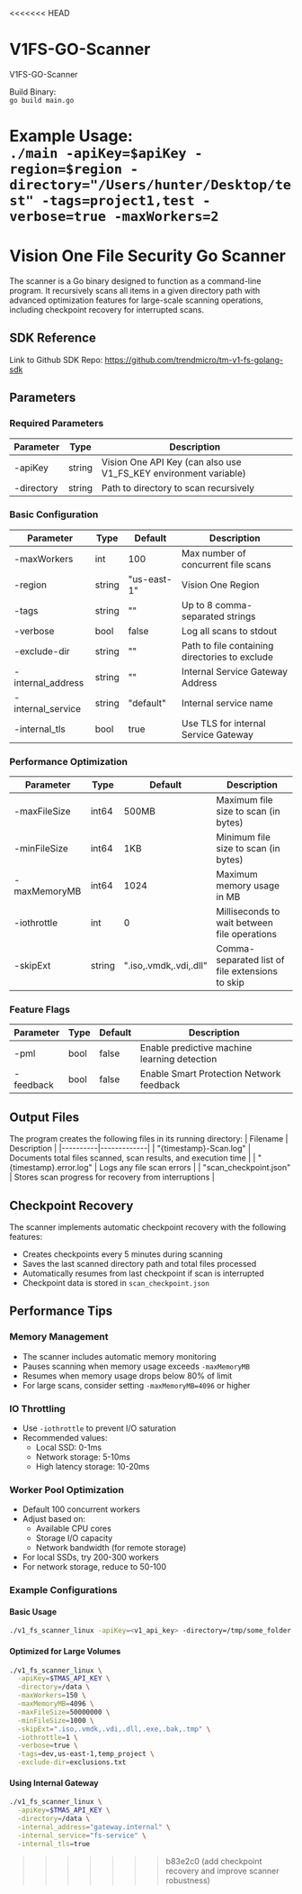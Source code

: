 <<<<<<< HEAD
# V1FS-GO-Scanner
V1FS-GO-Scanner

Build Binary: <br>
`go build main.go`


Example Usage:</br>
`./main -apiKey=$apiKey -region=$region -directory="/Users/hunter/Desktop/test" -tags=project1,test -verbose=true -maxWorkers=2`
=======
# Vision One File Security Go Scanner

The scanner is a Go binary designed to function as a command-line program. It recursively scans all items in a given directory path with advanced optimization features for large-scale scanning operations, including checkpoint recovery for interrupted scans.

## SDK Reference
Link to Github SDK Repo: https://github.com/trendmicro/tm-v1-fs-golang-sdk

## Parameters

### Required Parameters
| Parameter | Type | Description |
|-----------|------|-------------|
| -apiKey | string | Vision One API Key (can also use V1_FS_KEY environment variable) |
| -directory | string | Path to directory to scan recursively |

### Basic Configuration
| Parameter | Type | Default | Description |
|-----------|------|---------|-------------|
| -maxWorkers | int | 100 | Max number of concurrent file scans |
| -region | string | "us-east-1" | Vision One Region |
| -tags | string | "" | Up to 8 comma-separated strings |
| -verbose | bool | false | Log all scans to stdout |
| -exclude-dir | string | "" | Path to file containing directories to exclude |
| -internal_address | string | "" | Internal Service Gateway Address |
| -internal_service | string | "default" | Internal service name |
| -internal_tls | bool | true | Use TLS for internal Service Gateway |

### Performance Optimization
| Parameter | Type | Default | Description |
|-----------|------|---------|-------------|
| -maxFileSize | int64 | 500MB | Maximum file size to scan (in bytes) |
| -minFileSize | int64 | 1KB | Minimum file size to scan (in bytes) |
| -maxMemoryMB | int64 | 1024 | Maximum memory usage in MB |
| -iothrottle | int | 0 | Milliseconds to wait between file operations |
| -skipExt | string | ".iso,.vmdk,.vdi,.dll" | Comma-separated list of file extensions to skip |

### Feature Flags
| Parameter | Type | Default | Description |
|-----------|------|---------|-------------|
| -pml | bool | false | Enable predictive machine learning detection |
| -feedback | bool | false | Enable Smart Protection Network feedback |

## Output Files
The program creates the following files in its running directory:
| Filename | Description |
|----------|-------------|
| "{timestamp}-Scan.log" | Documents total files scanned, scan results, and execution time |
| "{timestamp}.error.log" | Logs any file scan errors |
| "scan_checkpoint.json" | Stores scan progress for recovery from interruptions |

## Checkpoint Recovery
The scanner implements automatic checkpoint recovery with the following features:
- Creates checkpoints every 5 minutes during scanning
- Saves the last scanned directory path and total files processed
- Automatically resumes from last checkpoint if scan is interrupted
- Checkpoint data is stored in `scan_checkpoint.json`

## Performance Tips

### Memory Management
- The scanner includes automatic memory monitoring
- Pauses scanning when memory usage exceeds `-maxMemoryMB`
- Resumes when memory usage drops below 80% of limit
- For large scans, consider setting `-maxMemoryMB=4096` or higher

### IO Throttling
- Use `-iothrottle` to prevent I/O saturation
- Recommended values:
  - Local SSD: 0-1ms
  - Network storage: 5-10ms
  - High latency storage: 10-20ms

### Worker Pool Optimization
- Default 100 concurrent workers
- Adjust based on:
  - Available CPU cores
  - Storage I/O capacity
  - Network bandwidth (for remote storage)
- For local SSDs, try 200-300 workers
- For network storage, reduce to 50-100

### Example Configurations

#### Basic Usage
```sh
./v1_fs_scanner_linux -apiKey=<v1_api_key> -directory=/tmp/some_folder
```

#### Optimized for Large Volumes
```sh
./v1_fs_scanner_linux \
  -apiKey=$TMAS_API_KEY \
  -directory=/data \
  -maxWorkers=150 \
  -maxMemoryMB=4096 \
  -maxFileSize=50000000 \
  -minFileSize=1000 \
  -skipExt=".iso,.vmdk,.vdi,.dll,.exe,.bak,.tmp" \
  -iothrottle=1 \
  -verbose=true \
  -tags=dev,us-east-1,temp_project \
  -exclude-dir=exclusions.txt
```

#### Using Internal Gateway
```sh
./v1_fs_scanner_linux \
  -apiKey=$TMAS_API_KEY \
  -directory=/data \
  -internal_address="gateway.internal" \
  -internal_service="fs-service" \
  -internal_tls=true
```
>>>>>>> b83e2c0 (add checkpoint recovery and improve scanner robustness)
